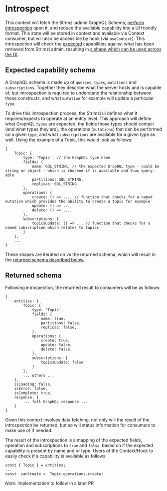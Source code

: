 # Introspect

This context will fetch the Strimzi admin GraphQL Schema, [perform introspection](https://graphql.org/learn/introspection/) upon it, and reduce the available capability into a UI friendly format. This state will be stored in context and available via Context consumer, but will also be accessible by hook (via `useContext`). This introspection will check the [expected](#expected-capability-schema) capabilities against what has been retrieved from Strimzi admin, resulting in [a shape which can be used across the UI](#returned-schema).

## Expected capability schema

A GraphQL schema is made up of `queries`, `types`, `mutations` and `subscriptions`. Together they describe what the server hosts and is capable of, but introspection is required to understand the relationship between these constructs, and what `mutation` for example will update a particular `type`.

To drive this introspection process, the Strimzi ui defines what it requires/expects to operate at an entity level. This approach will define what GraphQL `types` are expected, the fields those types should contain (and what types they are), the operations (`mutations`) that can be performed on a given `type`, and what `subscriptions` are available for a given type as well. Using the example of a Topic, this would look as follows:

```
{
    Topic: {
        type: 'Topic', // the GraphQL type name
        fields: {
            name: GQL_STRING, // the expected GraphQL type - could be string or object - which is checked if is available and thus query-able
            partitions: GQL_STRING,
            replicas: GQL_STRING
        },
        operations: {
            create: () => ..., // function that checks for a named mutation which provides the ability to create a topic for example
            update: () => ...,
            delete: () => ...,
        },
        subscriptions: {
            topicsUpdate: () => ... // function that checks for a named subscription which relates to topics
        }
    },
    ...
}
```

These shapes are iterated on vs the returned schema, which will result in the [returned schema described below.](#returned-schema)

## Returned schema

Following introspection, the returned result to consumers will be as follows:

```
{
    entities: {
        Topic: {
            type: 'Topic',
            fields: {
                name: true,
                partitions: false,
                replicas: false,
            },
            operations: {
                create: true,
                update: false,
                delete: false,
            },
            subscriptions: {
                topicsUpdate: false
            }
        },
        ... others ...
    },
    isLoading: false,
    isError: false,
    isComplete: true,
    response: {
        ... full GraphQL response ...
    }
}
```

Given this context involves data fetching, not only will the result of the introspection be returned, but so will status information for consumers to make use of if needed.

The result of the introspection is a mapping of the expected fields, operation and subscriptions to `true` and `false`, based on if the expected capability is present by name and or type. Users of the Context/Hook to easily check if a capability is available as follows:

```
const { Topic } = entities;
...
const  canCreate =  Topic.operations.create;
```

_Note_: Implementation to follow in a later PR
